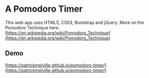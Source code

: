 # A Pomodoro Timer

This web app uses HTML5, CSS3, Bootstrap and jQuery.
More on the Pomodoro Technique here.[https://en.wikipedia.org/wiki/Pomodoro_Technique](https://en.wikipedia.org/wiki/Pomodoro_Technique)

## Demo 
[https://patrickmelville.github.io/pomodoro-timer/](https://patrickmelville.github.io/pomodoro-timer/)